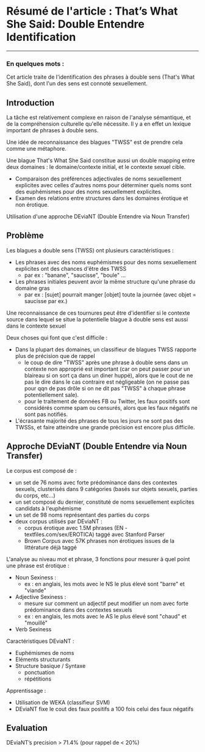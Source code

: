 # Résumé de l'article : That’s What She Said: Double Entendre Identification
---------

### En quelques mots : 
Cet article traite de l'identification des phrases à double sens (That's What She Said), dont l'un des sens est connoté sexuellement.


## Introduction
La tâche est relativement complexe en raison de l'analyse sémantique, et de la compréhension culturelle qu'elle nécessite. Il y a en effet un lexique important de phrases à double sens.

Une idée de reconnaissance des blagues "TWSS" est de prendre cela comme une métaphore.

Une blague That's What She Said constitue aussi un double mapping entre deux domaines : le domaine/contexte initial, et le contexte sexuel cible.
* Comparaison des préférences adjectivales de noms sexuellement explicites avec celles d'autres noms pour déterminer quels noms sont des euphémismes pour des noms sexuellement explicites.
* Examen des relations entre structures dans les domaines érotique et non érotique.

Utilisation d'une approche DEviaNT (Double Entendre via Noun Transfer) 


## Problème
Les blagues a double sens (TWSS) ont plusieurs caractéristiques :
* Les phrases avec des noms euphémismes pour des noms sexuellement explicites ont des chances d'être des TWSS
	* par ex : "banane", "saucisse", "boule" ...
* Les phrases initiales peuvent avoir la même structure qu'une phrase du domaine gras
	* par ex : [sujet] pourrait manger [objet] toute la journée (avec objet = saucisse par ex.)

Une reconnaissance de ces tournures peut être d'identifier si le contexte source dans lequel se situe la potentielle blague à double sens est aussi dans le contexte sexuel

Deux choses qui font que c'est difficile :
* Dans la plupart des domaines, un classifieur de blagues TWSS rapporte plus de précision que de rappel
	* le coup de dire "TWSS" après une phrase à double sens dans un contexte non approprié est important (car on peut passer pour un blaireau si on sort ça dans un diner huppé), alors que le cout de ne pas le dire dans le cas contraire est négligeable (on ne passe pas pour qqn de pas drôle si on ne dit pas "TWSS" à chaque phrase potentiellement sale).
	* pour le traitement de données FB ou Twitter, les faux positifs sont considérés comme spam ou censurés, alors que les faux négatifs ne sont pas notifiés.
* L'écrasante majorité des phrases de tous les jours ne sont pas des TWSSs, et faire atteindre une grande précision est encore plus difficile.


## Approche DEviaNT (Double Entendre via Noun Transfer)
Le corpus est composé de :
* un set de 76 noms avec forte prédominance dans des contextes sexuels, clusterisés dans 9 catégories (basés sur objets sexuels, parties du corps, etc...)
* un set composé du dernier, constituté de noms sexuellement explicites candidats à l'euphémisme
* un set de 98 noms représentant des parties du corps
* deux corpus utilisés par DEviaNT :
	* corpus érotique avec 1.5M phrases (EN - textfiles.com/sex/EROTICA) taggé avec Stanford Parser
	* Brown Corpus avec 57K phrases non érotiques issues de la littérature déjà taggé

L'analyse au niveau mot et phrase, 3 fonctions pour mesurer à quel point une phrase est érotique :
* Noun Sexiness : 
	* ex : en anglais, les mots avec le NS le plus élevé sont "barre" et "viande"
* Adjective Sexiness :
	* mesure sur comment un adjectif peut modifier un nom avec forte prédominance dans des contextes sexuels
	* ex : en anglais, les mots avec le AS le plus élevé sont "chaud" et "mouillé"
* Verb Sexiness

Caractéristiques DEviaNT :
* Euphémismes de noms
* Eléments structurants 
* Structure basique / Syntaxe
	* ponctuation
	* répétitions

Apprentissage :
* Utilisation de WEKA (classifieur SVM)
* DEviaNT fixe le cout des faux positifs a 100 fois celui des faux négatifs


## Evaluation
DEviaNT’s precision > 71.4% (pour rappel de < 20%)



